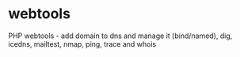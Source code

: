 # webtools
PHP webtools - add domain to dns and manage it (bind/named), dig, icedns, mailtest, nmap, ping, trace and whois
